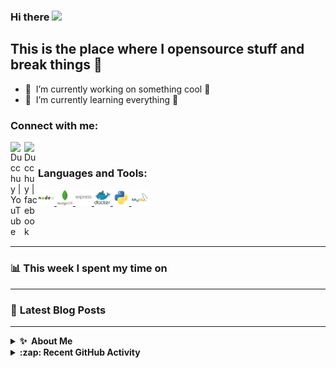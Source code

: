 ### Hi there <img src="https://media.giphy.com/media/hvRJCLFzcasrR4ia7z/giphy.gif" width="25px">

## This is the place where I opensource stuff and break things 🐧

- 🐧 &nbsp;I’m currently working on something cool 🐧
- 🐧 &nbsp;I’m currently learning everything 🐧

### Connect with me:

[<img align="left" alt="Ducchuy | YouTube" width="22px" src="https://cdn.jsdelivr.net/npm/simple-icons@v3/icons/youtube.svg" />][youtube]
[<img align="left" alt="Ducchuy | facebook" width="22px" src="https://cdn.jsdelivr.net/npm/simple-icons@v3/icons/facebook.svg" />][facebook]

<br />

### Languages and Tools:

<p align="left"><a href="https://nodejs.org" target="_blank"> <img src="https://raw.githubusercontent.com/devicons/devicon/master/icons/nodejs/nodejs-original-wordmark.svg" alt="nodejs" width="26px"/> </a>
<a href="https://www.mongodb.com/" target="_blank"> <img src="https://raw.githubusercontent.com/devicons/devicon/master/icons/mongodb/mongodb-original-wordmark.svg" alt="mongodb" width="26px"/> </a>
<a href="https://expressjs.com" target="_blank"> <img src="https://raw.githubusercontent.com/devicons/devicon/master/icons/express/express-original-wordmark.svg" alt="express" width="26px"/> </a>
<a href="https://www.docker.com/" target="_blank"> <img src="https://raw.githubusercontent.com/devicons/devicon/master/icons/docker/docker-original-wordmark.svg" alt="docker" width="26px"/> </a>
<a href="https://www.python.org" target="_blank"> <img src="https://raw.githubusercontent.com/devicons/devicon/master/icons/python/python-original.svg" alt="python" width="26px"/> </a>
<a href="https://www.mysql.com/" target="_blank"> <img src="https://raw.githubusercontent.com/devicons/devicon/master/icons/mysql/mysql-original-wordmark.svg" alt="mysql" width="26px"/> </a></p>

<br />
<br />

---

### 📊 This week I spent my time on

<!--START_SECTION:waka-->
<!--END_SECTION:waka-->

---

### 📕 **Latest Blog Posts**
<!-- BLOG-POST-LIST:START -->
<!-- BLOG-POST-LIST:END -->

---

<details>
  <summary><b>✨&nbsp;&nbsp;About&nbsp;Me</b></summary>
  <br/>

I am a Student. 🐧

### My Project
All of my projects are released as open-source on GitHub, this includes some of my GitHub trending projects:
- [Comic website](https://github.com/onggiabayluon/comic-node-docker) - My first project using nodejs mongodb docker.
- [Hotel website](https://github.com/onggiabayluon/quanlikhachsan) - School project using python mysql.


[⏩ &nbsp; and many more](https://github.com/onggiabayluon?tab=repositories) 
</details>

<details>
  <summary><b>:zap: Recent GitHub Activity</b></summary>
  
  <!--START_SECTION:activity-->
1. 🎉 Merged PR [#9](https://github.com/nguyen498/quanlikhachsan/pull/9) in [nguyen498/quanlikhachsan](https://github.com/nguyen498/quanlikhachsan)
2. 💪 Opened PR [#9](https://github.com/nguyen498/quanlikhachsan/pull/9) in [nguyen498/quanlikhachsan](https://github.com/nguyen498/quanlikhachsan)
3. 🎉 Merged PR [#6](https://github.com/nguyen498/quanlikhachsan/pull/6) in [nguyen498/quanlikhachsan](https://github.com/nguyen498/quanlikhachsan)
4. 💪 Opened PR [#6](https://github.com/nguyen498/quanlikhachsan/pull/6) in [nguyen498/quanlikhachsan](https://github.com/nguyen498/quanlikhachsan)
5. 💪 Opened PR [#5](https://github.com/nguyen498/quanlikhachsan/pull/5) in [nguyen498/quanlikhachsan](https://github.com/nguyen498/quanlikhachsan)
  <!--END_SECTION:activity-->

</details>

[facebook]: https://www.facebook.com/ducchuy123
[youtube]: https://www.youtube.com/channel/UCN-ZLyAreoGPC5rT4vj7aCw